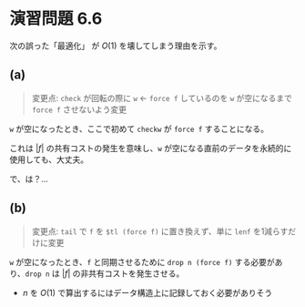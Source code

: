# 演習問題 6.6

次の誤った「最適化」 が $O(1)$ を壊してしまう理由を示す。

## (a)

> 変更点: `check` が回転の際に `w` ← `force f` しているのを `w` が空になるまで `force f` させないよう変更

`w` が空になったとき、ここで初めて `checkw` が `force f` することになる。

これは $|f|$ の共有コストの発生を意味し、`w` が空になる直前のデータを永続的に使用しても、大丈夫。

で、は？…

## (b)

> 変更点: `tail` で `f` を `$tl (force f)` に置き換えず、単に `lenf` を1減らすだけに変更

`w` が空になったとき、`f` と同期させるために `drop n (force f)` する必要があり、`drop n` は $|f|$ の非共有コストを発生させる。

- $n$ を $O(1)$ で算出するにはデータ構造上に記録しておく必要がありそう